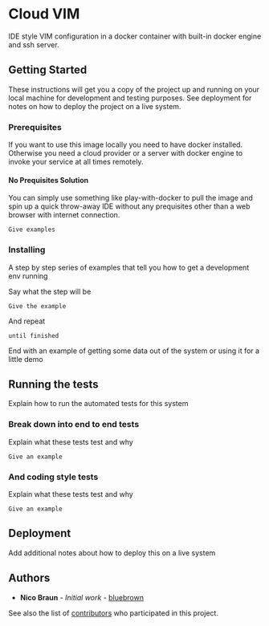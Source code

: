 # Cloud VIM

IDE style VIM configuration in a docker container with built-in docker engine and ssh server.

## Getting Started

These instructions will get you a copy of the project up and running on your local machine for development and testing purposes. See deployment for notes on how to deploy the project on a live system.

### Prerequisites

If you want to use this image locally you need to have docker installed. Otherwise you need a cloud provider or a server with docker engine to invoke your service at all times remotely.

#### No Prequisites Solution 

You can simply use something like play-with-docker to pull the image and spin up a quick throw-away IDE without any prequisites other than a web browser with internet connection.
```
Give examples
```

### Installing

A step by step series of examples that tell you how to get a development env running

Say what the step will be

```
Give the example
```

And repeat

```
until finished
```

End with an example of getting some data out of the system or using it for a little demo

## Running the tests

Explain how to run the automated tests for this system

### Break down into end to end tests

Explain what these tests test and why

```
Give an example
```

### And coding style tests

Explain what these tests test and why

```
Give an example
```

## Deployment

Add additional notes about how to deploy this on a live system


## Authors

* **Nico Braun** - *Initial work* - [bluebrown](https://github.com/bluebrown)

See also the list of [contributors](https://github.com/your/project/contributors) who participated in this project.

